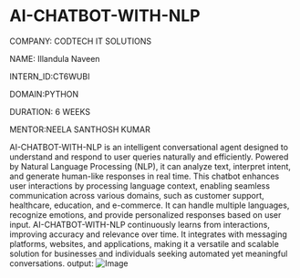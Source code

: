 # AI-CHATBOT-WITH-NLP


COMPANY: CODTECH IT SOLUTIONS

NAME: Illandula Naveen

INTERN_ID:CT6WUBI

DOMAIN:PYTHON

DURATION: 6 WEEKS

MENTOR:NEELA SANTHOSH KUMAR

AI-CHATBOT-WITH-NLP is an intelligent conversational agent designed to understand and respond to user queries naturally and efficiently. Powered by Natural Language Processing (NLP), it can analyze text, interpret intent, and generate human-like responses in real time. This chatbot enhances user interactions by processing language context, enabling seamless communication across various domains, such as customer support, healthcare, education, and e-commerce. It can handle multiple languages, recognize emotions, and provide personalized responses based on user input. AI-CHATBOT-WITH-NLP continuously learns from interactions, improving accuracy and relevance over time. It integrates with messaging platforms, websites, and applications, making it a versatile and scalable solution for businesses and individuals seeking automated yet meaningful conversations.
output: ![Image](https://github.com/user-attachments/assets/92dd9c69-c29d-4d28-a49b-a154846d7b39)
